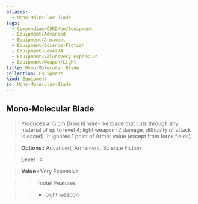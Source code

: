 ```yaml
---
aliases:
  - Mono-Molecular Blade
tags:
  - Compendium/CSRD/en/Equipment
  - Equipment/Advanced
  - Equipment/Armament
  - Equipment/Science-Fiction
  - Equipment/Level/4
  - Equipment/Value/Very-Expensive
  - Equipment/Weapon/Light
title: Mono-Molecular Blade
collection: Equipment
kind: Equipment
id: Mono-Molecular-Blade
---
```

## Mono-Molecular Blade    
    
>Produces a 15 cm (6 inch) wire-like blade that cuts through any material of up to level 4; light weapon (2 damage, difficulty of attack is eased). It ignores 1 point of Armor value (except from force fields).    
> **Options :** Advanced, Armament, Science Fiction    
> **Level :** 4    
> **Value :** Very Expensive    
>>[!note] Features    
>> - Light weapon
